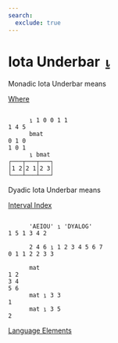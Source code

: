 ```yaml
---
search:
  exclude: true
---
```



<h1 class="heading"><span class="name">Iota Underbar</span> <span class="command">⍸</span></h1>


Monadic Iota Underbar means


[Where](../primitive-functions/where.md)
```apl

      ⍸ 1 0 0 1 1
1 4 5
      bmat
0 1 0
1 0 1
      ⍸ bmat
┌───┬───┬───┐
│1 2│2 1│2 3│
└───┴───┴───┘
```

Dyadic Iota Underbar means


[Interval Index](../primitive-functions/interval-index.md)
```apl

      'AEIOU' ⍸ 'DYALOG'
1 5 1 3 4 2

      2 4 6 ⍸ 1 2 3 4 5 6 7
0 1 1 2 2 3 3

      mat
1 2
3 4
5 6
      mat ⍸ 3 3
1
      mat ⍸ 3 5
2

```


[Language Elements](./language-elements.md)
